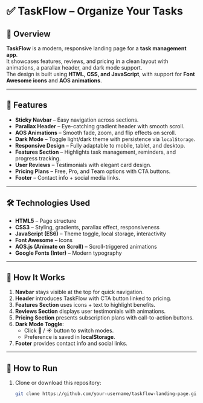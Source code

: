 # ✅ TaskFlow – Organize Your Tasks

## 📌 Overview
**TaskFlow** is a modern, responsive landing page for a **task management app**.  
It showcases features, reviews, and pricing in a clean layout with animations, a parallax header, and dark mode support.  
The design is built using **HTML, CSS, and JavaScript**, with support for **Font Awesome icons** and **AOS animations**.

---

## 🚀 Features
- **Sticky Navbar** – Easy navigation across sections.  
- **Parallax Header** – Eye-catching gradient header with smooth scroll.  
- **AOS Animations** – Smooth fade, zoom, and flip effects on scroll.  
- **Dark Mode** – Toggle light/dark theme with persistence via `localStorage`.  
- **Responsive Design** – Fully adaptable to mobile, tablet, and desktop.  
- **Features Section** – Highlights task management, reminders, and progress tracking.  
- **User Reviews** – Testimonials with elegant card design.  
- **Pricing Plans** – Free, Pro, and Team options with CTA buttons.  
- **Footer** – Contact info + social media links.  

---

## 🛠️ Technologies Used
- **HTML5** – Page structure  
- **CSS3** – Styling, gradients, parallax effect, responsiveness  
- **JavaScript (ES6)** – Theme toggle, local storage, interactivity  
- **Font Awesome** – Icons  
- **AOS.js (Animate on Scroll)** – Scroll-triggered animations  
- **Google Fonts (Inter)** – Modern typography  

---

## 📖 How It Works
1. **Navbar** stays visible at the top for quick navigation.  
2. **Header** introduces TaskFlow with CTA button linked to pricing.  
3. **Features Section** uses icons + text to highlight benefits.  
4. **Reviews Section** displays user testimonials with animations.  
5. **Pricing Section** presents subscription plans with call-to-action buttons.  
6. **Dark Mode Toggle**:
   - Click 🌙 / ☀️ button to switch modes.  
   - Preference is saved in **localStorage**.  
7. **Footer** provides contact info and social links.  

---



## 📌 How to Run
1. Clone or download this repository:
   ```bash
   git clone https://github.com/your-username/taskflow-landing-page.git
